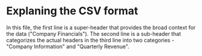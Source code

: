 # Explaning the CSV format

In this file, the first line is a super-header that provides the broad context for the data ("Company Financials"). The second line is a sub-header that categorizes the actual headers in the third line into two categories - "Company Information" and "Quarterly Revenue".